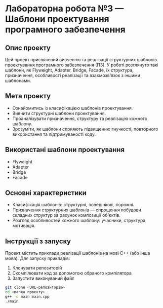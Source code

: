 # Лабораторна робота №3 — Шаблони проектування програмного забезпечення

## Опис проекту
Цей проект присвячений вивченню та реалізації структурних шаблонів проектування програмного забезпечення (ПЗ). У роботі розглянуто такі шаблони, як Flyweight, Adapter, Bridge, Facade, їх структура, призначення, особливості реалізації та взаємозв’язок з іншими шаблонами.

## Мета проекту
- Ознайомитись із класифікацією шаблонів проектування.
- Вивчити структурні шаблони проектування.
- Проаналізувати призначення, структуру та реалізацію кожного шаблону.
- Зрозуміти, як шаблони сприяють підвищенню гнучкості, повторного використання та підтримуваності коду.

## Використані шаблони проектування
- Flyweight
- Adapter
- Bridge
- Facade

## Основні характеристики
- Класифікація шаблонів: структурні, поведінкові, порожні.
- Призначення структурних шаблонів — спрощення побудови складних структур за рахунок композиції об'єктів.
- Розгляд особливостей кожного шаблону: учасники, структура, мотивація.

## Інструкції з запуску
Проект містить приклади реалізації шаблонів на мові C++ (або інша мова). Для запуску прикладів:
1. Клонувати репозиторій
2. Скомпілювати код за допомогою обраного компілятора
3. Запустити виконуваний файл

```bash
git clone <URL-репозиторію>
cd <папка проекту>
g++ -o main main.cpp
./main
